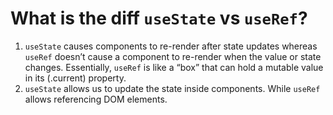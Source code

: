 # What is the diff `useState` vs `useRef`?
    
1. `useState` causes components to re-render after state updates whereas `useRef` doesn’t cause a component to re-render when the value or state changes. Essentially, `useRef` is like a “box” that can hold a mutable value in its (.current) property.
2. `useState` allows us to update the state inside components. While `useRef` allows referencing DOM elements.